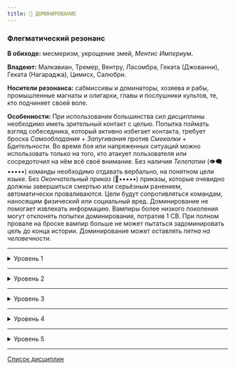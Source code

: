 ```yaml
---
title: 🔗 ДОМИНИРОВАНИЕ
---
```


### Флегматический резонанс

**В обиходе:** месмеризм, укрощение змей, *Ментис Империум*.

**Владеют:** Малкавиан, Тремер, Вентру, Ласомбра, Геката (Джованни), Геката (Нагараджа), Цимисх, Салюбри.

**Носители резонанса:** сабмиссивы и доминаторы, хозяева и рабы, промышленные магнаты и олигархи, главы и послушники культов, те, кто подчиняет своей воле.

**Особенности:** При использовании большинства сил дисциплины необходимо иметь зрительный контакт с целью. Попытка поймать взгляд собеседника, который активно избегает контакта, требует броска *Самообладания* + *Запугивания* против *Смекалки* + *Бдительности*. Во время боя или напряженных ситуаций можно использовать только на того, кто атакует пользователя или сосредоточил на нём всё своё внимание. Без наличия *Телепатии* (👁‍🗨•••••) команды необходимо отдавать вербально, на понятном цели языке. Без *Окончательный приказ* (🔗•••••) приказы, которые очевидно должны завершиться смертью или серьёзным ранением, автоматически проваливаются. Цели будут сопротивляться командам, наносящим физический или социальный вред. Доминирование не помогает извлекать информацию. Вампиры более низкого поколения могут отклонять попытки доминирования, потратив 1 СВ. При полном провале на броске вампир больше не может пытаться задоминировать цель до конца истории. Доминирование может оставлять *пятна на человечности*.

___

<details>
<summary>Уровень 1</summary>

### ● Затуманить разум

- **Стоимость**: —
- **Дайспул**: *Харизма* + *Доминирование* против *Смекалки* + *Решительности*
- **Система**: Выкрикнув фразу "Забудь!", вампир заставляет цель забыть текущий момент и несколько предшествующих ему минут, оставив цель в замешательстве. Бросок не требуется против неподготовленного смертного. *Затемнение памяти* сопротивляющейся цели или другого вампира требует броска дайспула.
- **Длительность**: бесконечно

___

### ● Подчинение

- **Стоимость**: —
- **Дайспул**: *Харизма* + *Доминирование* против *Интеллект* + *Решительности*
- **Система**: Удерживая зрительный контакт, вампир может отдать простую команду (не больше короткого предложения), выполнимую за один ход. Цель должна выполнить приказ в буквальном смысле. Двусмысленные команды могут быть интерпретированы неоднозначно или не выполнены вовсе. Броска против неподготовленной цели не требуется. Применение против сопротивляющейся цели, повторное применение против той же цели или приказ, противоречащий природе цели, требуют броска.
- **Длительность**: не больше одной сцены

___

### ● Рабская преданность (⚓●)

Разуме тех, кто уже находится под ментальной властью вампира, становится более стойким к вмешательству других сородичей.

- **Источник**: Players Guide
- **Стоимость**: —
- **Дайспул**: —
- **Система**: Любая попытка третьего лица использовать *Доминирование* на персонаже, уже находящемся под влиянием *Доминирования* вампира, получает штраф в кубиках равный *Стойкости* вампира.
- **Длительность**: пассивно
</details>

___

<details>
<summary>Уровень 2</summary>

### ●● Гипноз 🍷

- **Стоимость**: одно пробуждение крови
- **Дайспул**: *Манипуляция* + *Доминирование* против *Интеллект* + *Решительности*
- **Система**: Удерживая зрительный контакт в относительной тишине, вампир может проинструктировать цель достаточно сложными командами без условных конструкций: жертва попытается выполнить их наиболее успешным образом. Бросок против неподготовленной смертной цели не требуется. Команда для сопротивляющейся цели или другого вампира, а также команда, которая идет вразрез с принципами цели, требует броска дайспулов.
- **Длительность**: до выполнения команды или до завершения сцены

___

### ●● Благосклонность домитора 🍷

- **Источник**: Players Guide
- **Стоимость**: 1 пробуждение крови
- **Дайспул**: —
- **Система**: Сложность противления тралла *Кровавых уз* увеличивается. Все броски на противление получают штраф в **3 кости**. Траллы не могут тратить *СВ* на перебрасывание костей для таких бросков. Полный провал на броске противления означает, что сила *Кровавых уз* не уменьшится в этом месяце.
- **Длительность**: 1 месяц.

___

### ●● Сумасшествие (🌒 ●●) 🍷

- **Стоимость**: одно пробуждение на сцену
- **Дайспул**: *Манипуляция* + *Доминирование* против *Самообладания* + *Интеллекта*
- **Система**: Начав с целью диалог, вампир может активировать силу. В течение сцены каждый ход вампир получает возможность незаметно атаковать цель дайспулом, нанося поверхностный урон по *СВ*. Смертный, который получает ментальную травму, переживает нервный срыв или психический срыв, природа которого зависит от резонанса. Вампир, который получает ментальную травму, должен подвергнуться компульсии на выбор пользователя силы. Если вампир желает затронуть диалогом сразу несколько целей, необходимо выполнять пробуждение крови для каждой цели.
- **Длительность**: одна сцена
</details>

___

<details>
<summary>Уровень 3</summary>

### ●●● Забывчивый ум 🍷

- **Стоимость**: одно пробуждение крови
- **Дайспул**: *Манипуляция* + *Доминирование* против *Интеллекта* + *Решительности*
- **Система**: Вампир может переписать целые пласты воспоминаний цели, удерживая зрительный контакт и внимание цели (без сторонних отвлекающих факторов). Вампир описывает новые воспоминания вербально, жертва считает их своими. Эта сила не позволяет копаться в настоящей памяти цели, а полностью заменяет ее альтернативными событиями. Каждый сдвиг на победном броске позволяет добавить или удалить одно имеющееся воспоминание. Память жертвы будет замутненной и при тщательных распросах не выдержит никакой критики. При критическом успехе вложенные воспоминания будут безупречными.
- **Длительность**: бесконечно

___

### ●●● Глубинная директива

- **Стоимость**: без дополнительной стоимости
- **Дайспул**: аналогичный *Гипнозу*, однако может выполняться втайне от игрока, лишая гарантии выполнения директивы.
- **Система**: При использовании *Гипноза* (🔗•••) Вампир может записать постгипнотичную команду, которая должна будет выполниться при наступлении определенного условия (даты, встречи, фразы). Срок действия *Глубинной директивы* никогда не истечет. Вампир может записать только одну директиву в каждую жертву.
- **Длительность**: пассивно
</details>

___

<details>
<summary>Уровень 4</summary>

### ●●●● Рационализация

- **Стоимость**: без дополнительной стоимости
- **Дайспул**: —
- **Система**: Жертвы вампира отныне верят в то, что все их совершенные под Доминированием действия были результатом их решений и желаний. Продолжительное использование этой силы может привести к серьезной ментальной травме. Если действия чрезмерно противоречили убеждениям жертвы, она может попытаться пройти проверку *Смекалки* + *Бдительности* (**5**), чтобы поставить под вопрос свое состояние и здравость рассудка.
- **Длительность**: бесконечно

___

### ●●●● Табула Раса 🍷🍷

- **Источник**: Sabbat
- **Стоимость**: 2 пробуждения крови
- **Дайспул**: *Решительность* + *Доминирование* против *Самообладания* + *Решительности*
- **Система**: Сила позволяет начисто вытереть память жертвы, оставив от её сознания бледное подобие предыдущей личности. Жертва сохраняет большую часть навыков, однако забывает свое имя, историю, переживания, друзей, семью, желания и стремления, а также *Убеждения*, *Якоря*, *Амбицию* и *Преимущества* (на усмотрение Рассказчика). 
Заклинатель пробуждает кровь, удерживая взгляд жертвы, а затем вступает в продолжительный конфликт, в рамках которого ему необходимо набрать *10 успехов* за 1 сцену. Процесс нельзя прерывать, любое отвлечение или критический успех со стороны жертвы обнуляет использование силы. Потеря памяти перманентна, но в случае бедственного положения *Якоря* жертва может восстановить часть воспоминаний, успешно пройдя проверку *Решительности* + *Самообладания* против **5**. Использование этой силы гарантированно оставляет *Пятна на человечности*.
- **Длительность**: бесконечно

___

### ●●●● Господство предков (🔗 ●● Гипноз, 🎓 ●●) 🍷

Древние вампиры, обладающие большой силой, находят возможность проявлять свою волю через Кровь, без традиционной необходимости зрительного контакта и вербального общения с своей целью. Эта сила позволяет сородича заставить потомка по Крови совершить действие от его имени, даже если в обычной ситуации цель была бы против. Вампиры инстинктивно понимают, что предок манипулирует ими, когда на них действует эта сила.

- **Источник**: Players Guide
- **Стоимость**: 1 пробуждения крови
- **Дайспул**: *Манипуляция* + *Доминирование* против *Оккультизм* + *Решительности*
- **Система**: При успешной проверке *Манипуляции* + *Доминирования* против *Решительности* + *Оккультизм*, жертва действует так, чтобы выполнить приказ предка, если если это не повлечет за собой вреда для нее самой. За каждое поколение, отделяющее пользователя этой силы от вампира, сопротивляющийся вампир получает дополнительный кубик к своему броску. Например, если вампир девятого поколения попытается использовать эту силу на потомка одиннадцатого поколения, потомок получает два дополнительных кубика защиты. Сила не требует ни зрительного контакта, ни словесной команды — просьба беззвучно передается от Крови к Крови — но на нее распространяются все остальные ограничения Доминирования.
- **Длительность**: до выполнения команды или до завершения сцены.

___

### ●●●● Вживление страсти (👑 ●) 🍷

Вампир обладает способностью изменять саму личность или взгляды субъекта, по крайней мере, на время. В то время как другие способности позволяют им управлять бездумными жертвами, эта сила позволяет им изменять намерения или страсти жертвы. Они могут заставить человека возжелать незнакомца, бросить свою семью, не доверять собственным убеждениям или просто захотеть пива. Вампиры, использующие эту силу без разбора, часто оказываются отвергнутыми их окружением, будь то от презрения или от страха.

- **Источник**: Players Guide
- **Стоимость**: 1 пробуждения крови
- **Дайспул**: *Манипуляция* + *Доминирование* против *Самообладание* + *Решительности*
- **Система**: Проверка не требуется против неподготовленной смертной жертвы, но подготовленный смертный или другой вампир требует проверки *Манипуляции* + *Доминирования* против *Самообладания* + *Решительности*. Радикальные изменения в основных убеждениях — заставить вегана жаждать стейк или, например, сделать пацифиста жестоким — также позволяют жертве активно сопротивляться, даже если это неподготовленный смертный. Внушение остается в силе в течение одной сцены, после чего жертва вырывается из него.
- **Длительность**: одна сцена
</details>

___

<details>
<summary>Уровень 5</summary>

### ●●●●● Массовая манипуляция (X+🍷)

- **Стоимость**: стоимость дисциплины + одно дополнительное пробуждение
- **Дайспул**: —
- **Система**: Теперь вампир может применять свои способности Доминирования на целые собрания людей или даже на группы вампиров. Все цели должны видеть глаза этого вампира. Любой необходимый бросок делается против сильнейшего из противников.
- **Длительность**: в зависимости от первичной силы

___

### ●●●●● Смертный приговор

- **Стоимость**: без дополнительной стоимости, но потенциально оставляет множество пятен на *Человечности*
- **Дайспул**: —
- **Система**: Теперь вампир может обходить инстинкты самосохранения жертв и отдавать команды, которые приводят ко вреду или смерти цели. Подобные приказы теперь не проваливаются автоматически, а приводят к броску вампира против жертвы.
- **Длительность**: пассивно
</details>

___

[Список дисциплин](index.md)
